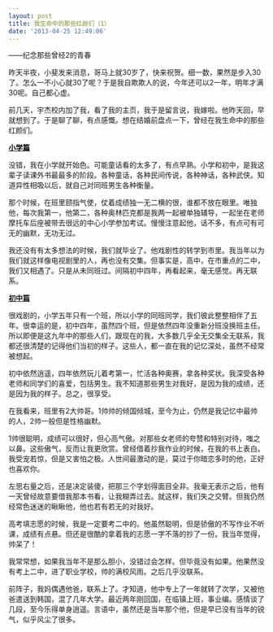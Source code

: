 ```yaml
---
layout: post
title: 我生命中的那些红颜们（1）
date: '2013-04-25 12:49:06'
---
```



——纪念那些曾经2的青春

昨天半夜，小斐发来消息，哥马上就30岁了，快来祝贺。细一数，果然是步入30了。怎么一不小心就30了呢？于是我自欺欺人的说，今年还可以2一年，明年才满30呢。自己都心虚。

前几天，宇杰校内加了我，看了我的主页，我于是留言说，我嫁啦。他昨天回，早就想到了。于是聊了聊，有点感慨。想在结婚前盘点一下，曾经在我生命中的那些红颜们。

**<span style="text-decoration: underline; color: #000000;">小学篇</span>**

没错，我在小学就开始色。可能童话看的太多了，有点早熟。小学和初中，是我这辈子读课外书最最多的阶段。各种童话，各种民间传说，各种神话，各种武侠。知道异性相吸以后，就自己对同班男生各种衡量。

那个时候，在班里颐指气使，仗着成绩独一无二横的很，谁都不放在眼里。唯独他，每次我第一，他第二，各种奥林匹克都是我两一起被单独辅导，一起坐在老师摩托车后座被带去很远的中心小学参加考试。慢慢注意起他，话不多，有点可有可无的幽默，无功无过。

我还没有有太多想法的时候，我们就毕业了。他戏剧性的转学到市里。我当年以为我们就这样像电视剧里的人，再也没有交集。但事实是，高中，在市重点的二中，我们又相遇了。只是从未同班过。间隔初中四年，再看起来，毫无感觉。再无联系。

**<span style="text-decoration: underline;">初中篇</span>**

很戏剧的，小学五年只有一个班，所以小学的同班同学，我们彼此整整相伴了五年。很幸运的是，初中四年，虽然四个班，但是依然四年没重新分班没换班主任。所以即便是这九年中的那些人们，跟现在的我，大多数几乎全无交集全无联系，我都还很清楚的记得他们当初的样子。这些人，都一直在我的记忆深处，虽然不经常被想起。

初中依然逍遥，四年依然玩儿着考第一，忙活各种奥赛，拿各种奖状。我深受各种老师和同学们的喜爱，包括男生。我不知道那些男生对我好，是因为我的成绩，还是因为我的样子。总之，很享受。

在我看来，班里有2大帅哥。1帅帅的倾国倾城，至今为止，仍然是我记忆中最帅的人，2帅一般但是性格幽默。

1帅很聪明，成绩可以很好，但心高气傲。对那些女老师的夸赞和特别对待，嗤之以鼻。这些傲气，反而让我更欣赏。曾经借着抄我作业的时候，在我的书上表白。我受宠若惊，但是又害怕之极。人世间最激动的是，莫过于你暗恋多时的他，正好也喜欢你。

左思右量之后，还是决定装傻，把那三个字划得面目全非。我毫无表示之后，他有一天曾经故意要借我那本书看，让我糊弄过去。就这样，我们失之交臂。但我仍然经常色迷迷的瞅瞅他，他也若有若无的对我好。

高考填志愿的时候，我是一定要考二中的。他虽然聪明，但是骄傲的不写作业不听课，成绩有点悬。但还是很酷的拿着我的志愿一字不落的抄了一份。我当年觉得，帅呆了！

我常常想，如果我当年不是那么胆小，没错过会怎样。但毕竟没有如果。他果然没有考上二中，进了职业学校，帅的满校风雨。之后几乎没联系。

前阵子，我妈偶遇他爸，联系上了。才知道，他中专上了一年就转了次学，又被他爸遣送到韩国，混了几年大学。最近两年刚回国，在临镇上班，事业编。感情谈了几段，至今乐得单身逍遥。言语中，虽然还是当年那个他，但是早已没有当年的锐气，似乎风尘了很多。


